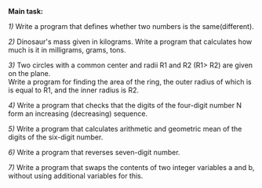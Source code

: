 **Main task:**

_1)_ Write a program that defines whether two numbers is the same(different).

_2)_ Dinosaur's mass given in kilograms. Write a program that calculates how much is it in milligrams, grams, tons.

_3)_ Two circles with a common center and radii R1 and R2 (R1> R2) are given on the plane.     
     Write a program for finding the area of the ring, the outer radius of which is
     is equal to R1, and the inner radius is R2.
        
_4)_ Write a program that checks that the digits of the four-digit number N form an increasing (decreasing) sequence.

_5)_ Write a program that calculates arithmetic and geometric mean of the digits of the six-digit number.

_6)_ Write a program that reverses seven-digit number.

_7)_ Write a program that swaps the contents of two integer variables a and b, without using additional variables for this.